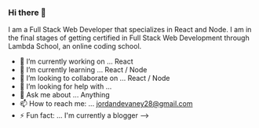 ### Hi there 👋

I am a Full Stack Web Developer that specializes in React and Node. I am in the final stages of getting certified in Full Stack Web Development through Lambda School, an online coding school.

- 🔭 I’m currently working on ... React
- 🌱 I’m currently learning ... React / Node
- 👯 I’m looking to collaborate on ... React / Node
- 🤔 I’m looking for help with ... 
- 💬 Ask me about ... Anything
- 📫 How to reach me: ... jordandevaney28@gmail.com
- ⚡ Fun fact: ... I'm currently a blogger
-->
